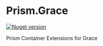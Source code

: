# Prism.Grace

[![Nuget version](https://img.shields.io/nuget/v/PrismGrace.Wpf?style=for-the-badge)](https://www.nuget.org/packages/PrismGrace.Wpf/)

Prism Container Extensions for Grace
